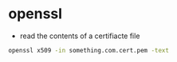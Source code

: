 # openssl

* read the contents of a certifiacte file
```bash
openssl x509 -in something.com.cert.pem -text
```
